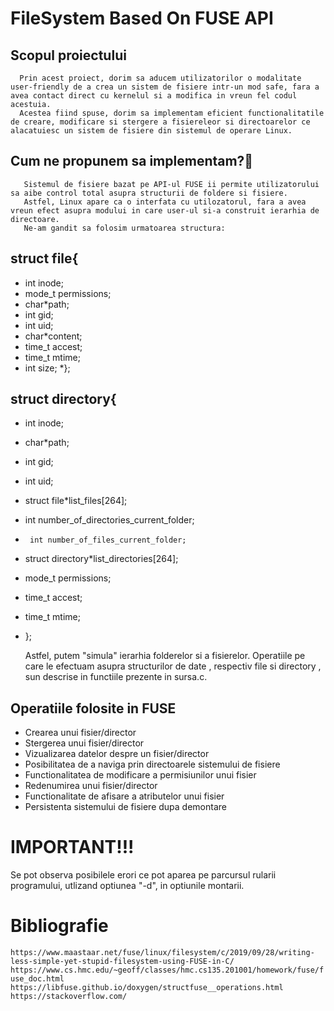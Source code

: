 # FileSystem Based On FUSE API 
## Scopul proiectului
      Prin acest proiect, dorim sa aducem utilizatorilor o modalitate user-friendly de a crea un sistem de fisiere intr-un mod safe, fara a avea contact direct cu kernelul si a modifica in vreun fel codul acestuia.
      Acestea fiind spuse, dorim sa implementam eficient functionalitatile de creare, modificare si stergere a fisiereleor si directoarelor ce alacatuiesc un sistem de fisiere din sistemul de operare Linux.
## Cum ne propunem sa implementam?🤔
       Sistemul de fisiere bazat pe API-ul FUSE ii permite utilizatorului sa aibe control total asupra structurii de foldere si fisiere. 
       Astfel, Linux apare ca o interfata cu utilozatorul, fara a avea vreun efect asupra modului in care user-ul si-a construit ierarhia de directoare.
       Ne-am gandit sa folosim urmatoarea structura:

## struct file{
* int inode;
*  mode_t permissions;
* char*path;
* 	int gid;
* 	int uid;
* 	char*content;
* 	time_t accest;
* 	time_t mtime;
*    int size;
*};   

## struct directory{
* 	int inode;
* 	char*path;
* 	int gid;
* 	int uid;
* 	struct file*list_files[264];
* 	int number_of_directories_current_folder;
*      int number_of_files_current_folder;
* 	struct directory*list_directories[264];
* 	mode_t permissions;
* 	time_t accest;
* 	time_t mtime;
* };

  Astfel, putem "simula" ierarhia folderelor si a fisierelor. Operatiile pe care le efectuam asupra structurilor de date , respectiv file si directory , sun descrise in functiile prezente in sursa.c.



## Operatiile folosite in FUSE
* Crearea unui fisier/director
* Stergerea unui fisier/director
* Vizualizarea datelor despre un fisier/director
* Posibilitatea de a naviga prin directoarele sistemului de fisiere
* Functionalitatea de modificare a permisiunilor unui fisier
* Redenumirea unui fisier/director
* Functionalitate de afisare a atributelor unui fisier
* Persistenta sistemului de fisiere dupa demontare

# IMPORTANT!!!
Se pot observa posibilele erori ce pot aparea pe parcursul rularii programului, utlizand optiunea "-d", in optiunile montarii.


# Bibliografie
  `https://www.maastaar.net/fuse/linux/filesystem/c/2019/09/28/writing-less-simple-yet-stupid-filesystem-using-FUSE-in-C/`
  `https://www.cs.hmc.edu/~geoff/classes/hmc.cs135.201001/homework/fuse/fuse_doc.html`
  `https://libfuse.github.io/doxygen/structfuse__operations.html`
  `https://stackoverflow.com/`
